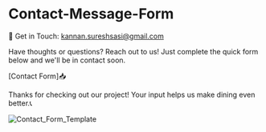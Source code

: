 # Contact-Message-Form

📧 Get in Touch: kannan.sureshsasi@gmail.com

Have thoughts or questions? Reach out to us! Just complete the quick form below and we'll be in contact soon.

[Contact Form]📥 

Thanks for checking out our project! Your input helps us make dining even better.📞

![Contact_Form_Template](https://github.com/Kannan-Sureshsasi/Contact-Form/assets/138990724/43282153-76bf-4156-b65c-4bc538390b9c)
